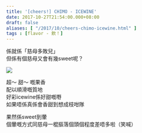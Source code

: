 ```yaml
---
title: '[cheers!] CHIMO - ICEWINE'
date: 2017-10-27T21:54:00.000+08:00
draft: false
aliases: [ "/2017/10/cheers-chimo-icewine.html" ]
tags : [flavor - 飲！]
---
```


係就係「慈母多敗兒」  
但係有個慈母又會有幾sweet呢？  

[![](https://c1.staticflickr.com/5/4480/37818706152_d1fe61a9bb_z.jpg)](https://c1.staticflickr.com/5/4480/37818706152_d1fe61a9bb_z.jpg)

超～ 甜～ 嘅果香  
配以順滑嘅質地  
好彩icewine係好甜嘅嘢  
如果唔係真係會香甜到想成枝咁隊  
  
果然係sweet到暈  
個暈嘅方式同慈母一棍摳落個頭個程度差唔多啦（笑喊）